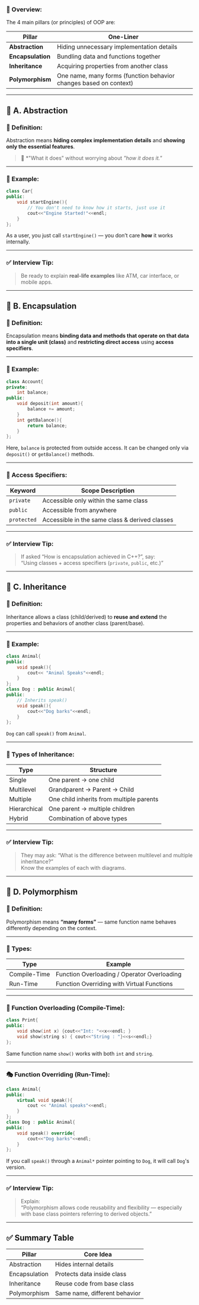 ### 📘 Overview:

The 4 main pillars (or principles) of OOP are:

|Pillar|One-Liner|
|---|---|
|**Abstraction**|Hiding unnecessary implementation details|
|**Encapsulation**|Bundling data and functions together|
|**Inheritance**|Acquiring properties from another class|
|**Polymorphism**|One name, many forms (function behavior changes based on context)|

---

## 🔸 A. Abstraction

### 🧠 Definition:

Abstraction means **hiding complex implementation details** and **showing only the essential features**.

> 🔧 *"What it does" without worrying about _"how it does it."_

---

### 🧪 Example:

```cpp
class Car{
public:
	void startEngine(){
		// You don't need to know how it starts, just use it
		cout<<"Engine Started!"<<endl;
	}
};
```

As a user, you just call `startEngine()` — you don’t care **how** it works internally.

---

### ✅ Interview Tip:

> Be ready to explain **real-life examples** like ATM, car interface, or mobile apps.

---

## 🔸 B. Encapsulation

### 🧠 Definition:

Encapsulation means **binding data and methods that operate on that data into a single unit (class)** and **restricting direct access** using **access specifiers**.

---

### 🧪 Example:

```cpp
class Account{
private:
	int balance;
public:
	void deposit(int amount){
		balance += amount;
	}
	int getBalance(){
		return balance;
	}
};
```
Here, `balance` is protected from outside access. It can be changed only via `deposit()` or `getBalance()` methods.

---

### 🔐 Access Specifiers:

|Keyword|Scope Description|
|---|---|
|`private`|Accessible only within the same class|
|`public`|Accessible from anywhere|
|`protected`|Accessible in the same class & derived classes|

---

### ✅ Interview Tip:

> If asked “How is encapsulation achieved in C++?”, say:  
> “Using classes + access specifiers (`private`, `public`, etc.)”

---

## 🔸 C. Inheritance

### 🧠 Definition:

Inheritance allows a class (child/derived) to **reuse and extend** the properties and behaviors of another class (parent/base).

---

### 🧪 Example:
```cpp
class Animal{
public:
	void speak(){
		cout<< "Animal Speaks"<<endl;
	}
};
class Dog : public Animal{
public:
	// Inherits speak()
	void speak(){
		cout<<"Dog barks"<<endl;
	}
};
```

`Dog` can call `speak()` from `Animal`.

---

### 📂 Types of Inheritance:

|Type|Structure|
|---|---|
|Single|One parent → one child|
|Multilevel|Grandparent → Parent → Child|
|Multiple|One child inherits from multiple parents|
|Hierarchical|One parent → multiple children|
|Hybrid|Combination of above types|

---

### ✅ Interview Tip:

> They may ask: “What is the difference between multilevel and multiple inheritance?”  
> Know the examples of each with diagrams.

---

## 🔸 D. Polymorphism

### 🧠 Definition:

Polymorphism means **“many forms”** — same function name behaves differently depending on the context.

---

### 📑 Types:

|Type|Example|
|---|---|
|Compile-Time|Function Overloading / Operator Overloading|
|Run-Time|Function Overriding with Virtual Functions|

---

### 🔁 Function Overloading (Compile-Time):
```cpp
class Print{
public:
	void show(int x) {cout<<"Int: "<<x<<endl; }
	void show(string s) { cout<<"String : "}<<s<<endl;}
};
```

Same function name `show()` works with both `int` and `string`.

---

### 🎭 Function Overriding (Run-Time):
```cpp
class Animal{
public:
	virtual void speak(){
		cout << "Animal speaks"<<endl;
	}
};
class Dog : public Animal{
public:
	void speak() override{
		cout<<"Dog barks"<<endl;
	}
};
```

If you call `speak()` through a `Animal*` pointer pointing to `Dog`, it will call `Dog`'s version.

---

### ✅ Interview Tip:

> Explain:  
 “Polymorphism allows code reusability and flexibility — especially with base class pointers referring to derived objects.”

---

## ✅ Summary Table

|Pillar|Core Idea|
|---|---|
|Abstraction|Hides internal details|
|Encapsulation|Protects data inside class|
|Inheritance|Reuse code from base class|
|Polymorphism|Same name, different behavior|